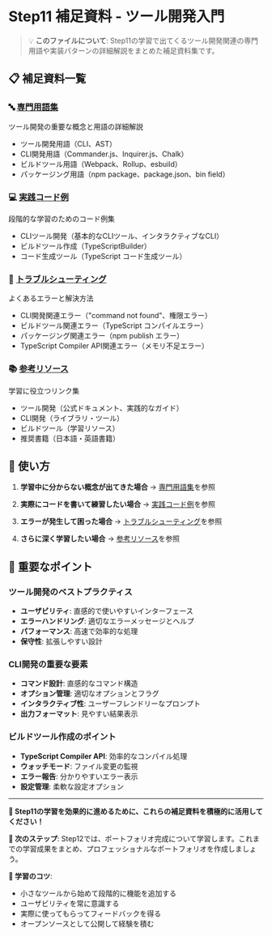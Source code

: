 # Step11 補足資料 - ツール開発入門

> 💡 **このファイルについて**: Step11の学習で出てくるツール開発関連の専門用語や実装パターンの詳細解説をまとめた補足資料集です。

## 📋 補足資料一覧

### 🔤 [専門用語集](./Step11_補足_専門用語集.md)
ツール開発の重要な概念と用語の詳細解説
- ツール開発用語（CLI、AST）
- CLI開発用語（Commander.js、Inquirer.js、Chalk）
- ビルドツール用語（Webpack、Rollup、esbuild）
- パッケージング用語（npm package、package.json、bin field）

### 💻 [実践コード例](./Step11_補足_実践コード例.md)
段階的な学習のためのコード例集
- CLIツール開発（基本的なCLIツール、インタラクティブなCLI）
- ビルドツール作成（TypeScriptBuilder）
- コード生成ツール（TypeScript コード生成ツール）

### 🚨 [トラブルシューティング](./Step11_補足_トラブルシューティング.md)
よくあるエラーと解決方法
- CLI開発関連エラー（"command not found"、権限エラー）
- ビルドツール関連エラー（TypeScript コンパイルエラー）
- パッケージング関連エラー（npm publish エラー）
- TypeScript Compiler API関連エラー（メモリ不足エラー）

### 📚 [参考リソース](./Step11_補足_参考リソース.md)
学習に役立つリンク集
- ツール開発（公式ドキュメント、実践的なガイド）
- CLI開発（ライブラリ・ツール）
- ビルドツール（学習リソース）
- 推奨書籍（日本語・英語書籍）

## 🎯 使い方

1. **学習中に分からない概念が出てきた場合**
   → [専門用語集](./Step11_補足_専門用語集.md)を参照

2. **実際にコードを書いて練習したい場合**
   → [実践コード例](./Step11_補足_実践コード例.md)を参照

3. **エラーが発生して困った場合**
   → [トラブルシューティング](./Step11_補足_トラブルシューティング.md)を参照

4. **さらに深く学習したい場合**
   → [参考リソース](./Step11_補足_参考リソース.md)を参照

## 📌 重要なポイント

### ツール開発のベストプラクティス
- **ユーザビリティ**: 直感的で使いやすいインターフェース
- **エラーハンドリング**: 適切なエラーメッセージとヘルプ
- **パフォーマンス**: 高速で効率的な処理
- **保守性**: 拡張しやすい設計

### CLI開発の重要な要素
- **コマンド設計**: 直感的なコマンド構造
- **オプション管理**: 適切なオプションとフラグ
- **インタラクティブ性**: ユーザーフレンドリーなプロンプト
- **出力フォーマット**: 見やすい結果表示

### ビルドツール作成のポイント
- **TypeScript Compiler API**: 効率的なコンパイル処理
- **ウォッチモード**: ファイル変更の監視
- **エラー報告**: 分かりやすいエラー表示
- **設定管理**: 柔軟な設定オプション

---

**🌟 Step11の学習を効果的に進めるために、これらの補足資料を積極的に活用してください！**

**📌 次のステップ**: Step12では、ポートフォリオ完成について学習します。これまでの学習成果をまとめ、プロフェッショナルなポートフォリオを作成しましょう。

**🎯 学習のコツ**: 
- 小さなツールから始めて段階的に機能を追加する
- ユーザビリティを常に意識する
- 実際に使ってもらってフィードバックを得る
- オープンソースとして公開して経験を積む
